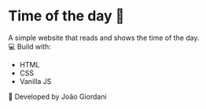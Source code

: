 # Time of the day :dash:
A simple website that reads and shows the time of the day.
<br>
:computer: Build with:<br>
<ul>
  <li>HTML</li>
  <li>CSS</li>
  <li>Vanilla JS</li>
</ul>

:ninja: Developed by João Giordani
